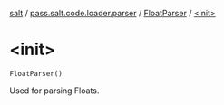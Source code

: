 [salt](../../index.md) / [pass.salt.code.loader.parser](../index.md) / [FloatParser](index.md) / [&lt;init&gt;](./-init-.md)

# &lt;init&gt;

`FloatParser()`

Used for parsing Floats.

